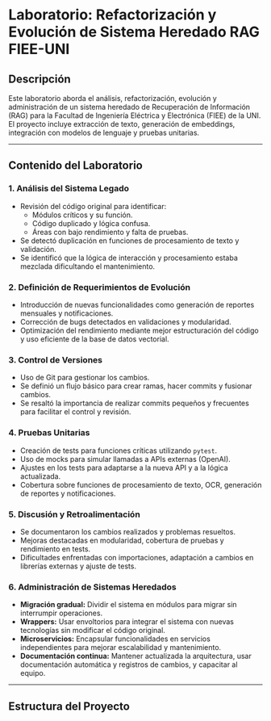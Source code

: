 # Laboratorio: Refactorización y Evolución de Sistema Heredado RAG FIEE-UNI

## Descripción

Este laboratorio aborda el análisis, refactorización, evolución y administración de un sistema heredado de Recuperación de Información (RAG) para la Facultad de Ingeniería Eléctrica y Electrónica (FIEE) de la UNI. El proyecto incluye extracción de texto, generación de embeddings, integración con modelos de lenguaje y pruebas unitarias.

---

## Contenido del Laboratorio

### 1. Análisis del Sistema Legado

- Revisión del código original para identificar:
  - Módulos críticos y su función.
  - Código duplicado y lógica confusa.
  - Áreas con bajo rendimiento y falta de pruebas.
- Se detectó duplicación en funciones de procesamiento de texto y validación.
- Se identificó que la lógica de interacción y procesamiento estaba mezclada dificultando el mantenimiento.

### 2. Definición de Requerimientos de Evolución

- Introducción de nuevas funcionalidades como generación de reportes mensuales y notificaciones.
- Corrección de bugs detectados en validaciones y modularidad.
- Optimización del rendimiento mediante mejor estructuración del código y uso eficiente de la base de datos vectorial.

### 3. Control de Versiones

- Uso de Git para gestionar los cambios.
- Se definió un flujo básico para crear ramas, hacer commits y fusionar cambios.
- Se resaltó la importancia de realizar commits pequeños y frecuentes para facilitar el control y revisión.

### 4. Pruebas Unitarias

- Creación de tests para funciones críticas utilizando `pytest`.
- Uso de mocks para simular llamadas a APIs externas (OpenAI).
- Ajustes en los tests para adaptarse a la nueva API y a la lógica actualizada.
- Cobertura sobre funciones de procesamiento de texto, OCR, generación de reportes y notificaciones.

### 5. Discusión y Retroalimentación

- Se documentaron los cambios realizados y problemas resueltos.
- Mejoras destacadas en modularidad, cobertura de pruebas y rendimiento en tests.
- Dificultades enfrentadas con importaciones, adaptación a cambios en librerías externas y ajuste de tests.

### 6. Administración de Sistemas Heredados

- **Migración gradual:** Dividir el sistema en módulos para migrar sin interrumpir operaciones.
- **Wrappers:** Usar envoltorios para integrar el sistema con nuevas tecnologías sin modificar el código original.
- **Microservicios:** Encapsular funcionalidades en servicios independientes para mejorar escalabilidad y mantenimiento.
- **Documentación continua:** Mantener actualizada la arquitectura, usar documentación automática y registros de cambios, y capacitar al equipo.

---

## Estructura del Proyecto


